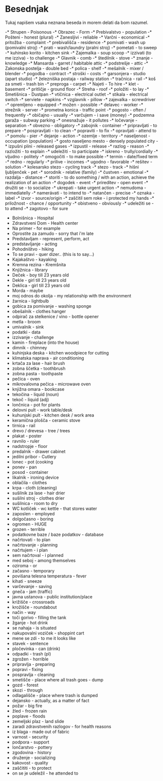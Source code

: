 # Besednjak

Tukaj napišem vsaka neznana beseda in morem delati da bom razumel.

-* Strupen - Poisonous
-* Obrazec - Form
-* Prebivalstvo - population
-* Pošteni - honest (plural)
-* Zanesljivi - reliable
-* Varčni - economical
-* pritožba - complaint
-* prebivališča - residence
-* pomivati - wash up (pomivalni stroj)
-* prati - wash/laundry (pralni stroj)
-* pometati - to sweep
-* kuhinsko korito - kitchen sink
-* Zajemalka - soup scoop
-* izzivati (to me izziva) - to challenge
-* Glavnik - comb
-* štedilnik - stove
-* znanje - knowledge
-* Mansarda - garret / habitable attic
-* podstrešje - attic
-* Zakonska postelja - double bed
-* polica - shelf
-* mešalnik - mixer / blender
-* pogodba - contract
-* stroški - costs
-* garsonjera - studio (apart studio)
-* železniška postaja - railway station
-* tračnica - rail
-* koš za smeti - trash bin
-* preproga - carpet
-* Najeti - To hire
-* klet - basement
-* pritličje - ground floor
-* Streha - roof
-* položiti - to lay
-* Smetišnica - Dustpan
-* vtičnica - electrical outlet
-* stikala - electrical switch
-* serviete - napkins
-* vzglavnik - pillow
-* zajevalka - screwdriver
-* opremljeno - equipped
-* možen - possible
-* delavec - worker
-* strežnik - server
-* prometna konica - traffic point
-* pogosto - often / frequently
-* običajno - usually
-* varčujem - i save (money)
-* podzemna garaža - subway parking
-* onesnažuje - it pollutes
-* ločevanje - separation
-* obvezno - obligatory
-* zabojnik - container
-* pripravljati - to prepare
-* pospravljati - to clean
-* popraviti - to fix
-* opravljati - attend to
-* pomolu - pier
-* dejanje - action
-* ozemlje - territory
-* naseljenost - occupation (population)
-* gosto naseljeno mesto - densely populated city
-* izpušni plini - released gases
-* izpustil - release
-* razlog - reason
-* razložiti - to explain
-* udeležiti - to participate
-* iskreno - trully/cordially
-* vljudno - politely
-* omogočiti - to make possible
-* termin - date/fixed term
-* redno - regularly
-* prilive - incomes
-* ugodno - favorable
-* rešitev - solution
-* kolesarsko stezo - cycling track
-* stezo - track
-* hišni ljubljenček - pet
-* sorodnik - relative (family)
-* čustven - emotional
-* razdalja - distance
-* storiti - to do something / with an action, achieve the realization of an action
-* dogodek - event
-* priredítev - open event
-* družiti se - to socialize
-* ukrepati - take urgent action
-* nemudoma - immediatelly
-* namerávati - to intend to
-* natančen - precise
-* oznaka - label
-* izvor - source/origin
-* zaščitil sem roke - i protected my hands
-* priložnost - chance / opportunity
-* obistveno - obviously
-* udeležiti se - to attend
-* zagotovo - for sure

* Bolnišnica - Hospital
* Zdravstveni Dom - Health center
* Na primer - for example
* Oprostite za zamudo - sorry that i'm late
* Predstavljam - represent, perform, act
* predstavljanje - acting
* Pohodništvo - hiking
* To se pravi - quer dizer.. (this is to say...)
* Kajakaštvo - kayaking
* Kremna rezina - Kremšnita
* Knjižnica - library
* Deček - boy till 23 years old
* Dekle - girl till 23 years old
* Deklica - girl till 23 years old
* Morda - maybe
* moj odnos do okolja - my relationship with the environment
* žarnica - lightbulb
* gobica za pomivanje - washing sponge
* obešalnik - clothes hanger
* odpirač za stelkenice / vino - bottle opener
* metla - broom
* umivalnik - sink
* podatki - data
* izzivanje - challenge
* kamin - fireplace (into the house)
* dimnik - chimney
* kuhinjska deska - kitchen woodpiece for cutting
* klimatska naprava - air conditioning
* krtača za lase - hair brush
* zobna ščetka - toothbrush
* zobna pasta - toothpaste
* pečica - oven
* mikrovalovna pečica - microwave oven
* knjižna omara - bookcase
* tekočina - liquid (noun)
* tekoč - liquid (adj)
* lončnica - pot for plants
* delovni pult - work table/desk
* kuhunjski pult - kitchen desk / work area
* keramična plošča - ceramic stove
* tirnica - rail
* drevo / drevesa - tree / trees
* plakat - poster
* ravnilo - ruler
* nadstropje - floor
* predalnik - drawer cabinet
* jedilni pribor - Cutlery
* lonec - pot (cooking
* ponev - pan
* posod - container
* likalnik - ironing device
* oblačila - clothes
* krpa - cloth (cleaning)
* sušilnik za lase - hair drier
* sušilni stroj - clothes drier
* sušilnica - room to dry
* WC kotliček - wc kettle - that stores water
* zaposlen - employed
* dolgočasno - boring
* ogromen - HUGE
* grozen - terrible
* podatkovne baze / baze podatkov - database
* načrtovati - to plan
* načrtovanje - planning
* načrtujem - i plan
* sem načrtoval - i planned
* med seboj - among themselves
* oziroma - or
* začasno - temporary
* povišana telesna temperatura - fever
* kihati - sneeze
* varčevanje - saving
* gneča - jam (traffic)
* javna ustanova - public institution/place
* križišče - crossroads
* krožišče - roundabout
* način - way
* toči gorivo - filling the tank
* žganje - hot drink
* se nahaja - is situated
* nakupovalni voziček - shoppint cart
* mene se zdi - to me it looks like
* stavek - sentence
* pločevinka - can (drink)
* odpadki - trash (pl)
* zgrožen - horrible
* pripravlja - preparing
* popravi - fixing
* pospravlja - cleaning
* smetišče - place where all trash goes - dump
* gozd - forest
* skozi - through
* odlagališče - place where trash is dumped
* dejansko - actually, as a matter of fact
* požar - big fire
* žled - frozen rain
* poplave - floods
* zemeljski plaz - land slide
* zaradi zdravstvenih razlogov - for health reasons
* iz blaga - made out of fabric
* varnost - security
* podpora - support
* lončarstvo - pottery
* zgodovina - history
* druženje - socializing
* kakovost - quality
* zaščititi - to protect
* on se je udeležil - he attended to